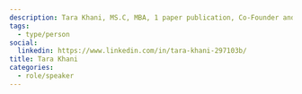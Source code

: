 ```yaml
---
description: Tara Khani, MS.C, MBA, 1 paper publication, Co-Founder and CEO of Edge AI Innovations with 14 years experience as engineering lead and enterprise sales director at Keyence, Mitutoyo, Ansys/Synopsys and SOTI.
tags:
  - type/person
social:
  linkedin: https://www.linkedin.com/in/tara-khani-297103b/
title: Tara Khani
categories:
  - role/speaker
---
```

